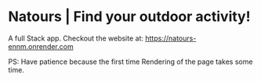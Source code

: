 # Natours | Find your outdoor activity!
A full Stack app.
Checkout the website at:
https://natours-ennm.onrender.com

PS: Have patience because the first time Rendering of the page takes some time. 

